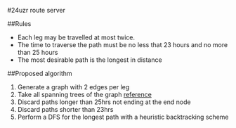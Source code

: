 #24uzr route server

##Rules

 - Each leg may be travelled at most twice.
 - The time to traverse the path must be no less that 23 hours and no more than 25 hours
 - The most desirable path is the longest in distance

##Proposed algorithm

 1. Generate a graph with 2 edges per leg
 1. Take all spanning trees of the graph [reference](https://link.springer.com/article/10.1007/s40747-018-0079-7)
 1. Discard paths longer than 25hrs not ending at the end node
 1. Discard paths shorter than 23hrs
 1. Perform a DFS for the longest path with a heuristic backtracking scheme
